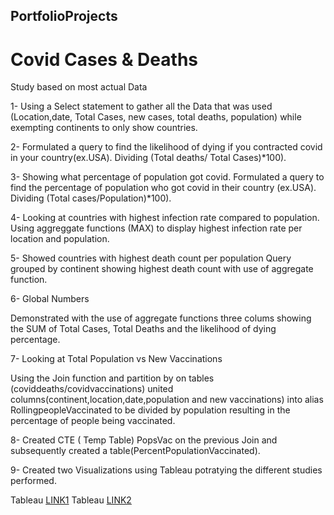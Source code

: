 ## PortfolioProjects
# Covid Cases & Deaths
Study based on most actual Data

1- Using a Select statement to gather all the Data that was used (Location,date, Total Cases, new cases, total deaths, population)
while exempting continents to only show  countries.

2- Formulated a query to find the likelihood of dying if you contracted covid in your country(ex.USA). Dividing (Total deaths/ Total Cases)*100).

3- Showing what percentage of population got covid.
Formulated a query to find the percentage of population who got covid in their country (ex.USA). Dividing (Total cases/Population)*100).

4-  Looking at countries with highest infection rate compared to population.
Using aggreggate functions (MAX) to display highest infection rate per location and population.

5- Showed countries with highest death count per population
Query grouped by continent showing highest death count with use of aggregate function.

6- Global Numbers

Demonstrated with the use of aggregate functions three colums showing the SUM of Total Cases, Total Deaths and the likelihood of dying percentage.


7- Looking at Total Population vs New Vaccinations

Using the Join function and partition by on tables (coviddeaths/covidvaccinations) united columns(continent,location,date,population and new vaccinations)
into alias RollingpeopleVaccinated to be divided by population resulting in the percentage of people being vaccinated.

8- Created CTE ( Temp Table) PopsVac on the previous Join and subsequently created a table(PercentPopulationVaccinated).


9- Created two Visualizations using Tableau potratying the different studies performed.

Tableau [LINK1](https://public.tableau.com/views/TableauPersonalProjectCovid/Dashboard1?:language=en-US&:display_count=n&:origin=viz_share_link)
Tableau [LINK2](https://public.tableau.com/views/PersonalProjectCovidCasesDeathsDashboard/Dashboard1?:language=en-US&:display_count=n&:origin=viz_share_link)

